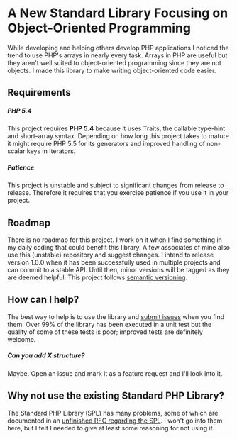 # A New Standard Library Focusing on Object-Oriented Programming

While developing and helping others develop PHP applications I noticed the trend to use PHP's arrays in nearly every task. Arrays in PHP are useful but they aren't well suited to object-oriented programming since they are not objects. I made this library to make writing object-oriented code easier.

## Requirements

##### PHP 5.4
This project requires **PHP 5.4** because it uses Traits, the callable type-hint and short-array syntax. Depending on how long this project takes to mature it might require PHP 5.5 for its generators and improved handling of non-scalar keys in Iterators.

##### Patience
This project is unstable and subject to significant changes from release to release. Therefore it requires that you exercise patience if you use it in your project.

## Roadmap

There is no roadmap for this project. I work on it when I find something in my daily coding that could benefit this library. A few associates of mine also use this (unstable) repository and suggest changes. I intend to release version 1.0.0 when it has been successfully used in multiple projects and can commit to a stable API. Until then, minor versions will be tagged as they are deemed helpful. This project follows [semantic versioning](http://semver.org).

## How can I help?

The best way to help is to use the library and [submit issues](https://github.com/morrisonlevi/Ardent/issues) when you find them. Over 99% of the library has been executed in a unit test but the quality of some of these tests is poor; improved tests are definitely welcome.

##### Can you add X structure?

Maybe. Open an issue and mark it as a feature request and I'll look into it. 

## Why not use the existing Standard PHP Library?

The Standard PHP Library (SPL) has many problems, some of which are documented in an [unfinished RFC regarding the SPL](https://wiki.php.net/rfc/spl-improvements).  I won't go into them here, but I felt I needed to give at least some reasoning for not using it.
